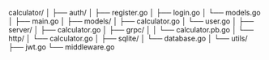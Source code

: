 calculator/
│
├── auth/
│   ├── register.go
│   ├── login.go
│   └── models.go
│
├── main.go
│
├── models/
│   ├── calculator.go
│   └── user.go
│
├── server/
│   ├── calculator.go
│   ├── grpc/
│   │   └── calculator.pb.go
│   └── http/
│       └── calculator.go
│
├── sqlite/
│   └── database.go 
│
└── utils/
├── jwt.go
└── middleware.go